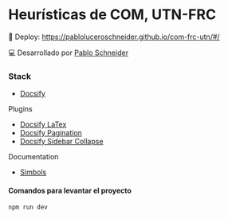 # Heurísticas de COM, UTN-FRC

🚀 Deploy: https://pabloluceroschneider.github.io/com-frc-utn/#/

💻 Desarrollado por [Pablo Schneider](https://www.linkedin.com/in/pabloschneider/)

### Stack

- [Docsify](https://docsify.js.org/#/configuration)

Plugins

- [Docsify LaTex](https://scruel.github.io/docsify-latex/#/)
- [Docsify Pagination](https://github.com/imyelo/docsify-pagination)
- [Docsify Sidebar Collapse](https://github.com/iPeng6/docsify-sidebar-collapse#readme)

Documentation

- [Simbols](https://www.bearnok.com/grva/it/knowledge/software/mathjax)

#### Comandos para levantar el proyecto

```bash
npm run dev
```
